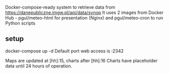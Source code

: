 Docker-compose-ready system to retrieve data from https://danepubliczne.imgw.pl/api/data/synop
It uses 2 images from Docker Hub - pgul/meteo-html for presentation (Nginx) and pgul/meteo-cron to run Python scripts

## setup
docker-compose up -d
Default port web access is :2342

Maps are updated at [hh]:15, charts after [hh]:16
Charts have placeholder data until 24 hours of operation.
